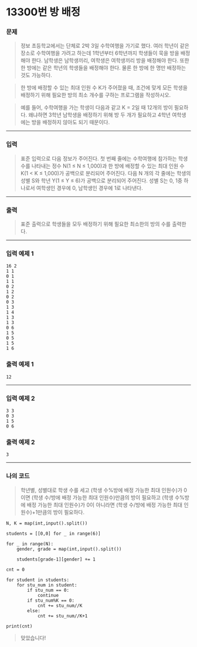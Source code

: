 # 13300번 방 배정
### 문제
> 정보 초등학교에서는 단체로 2박 3일 수학여행을 가기로 했다. 여러 학년이 같은 장소로 수학여행을 가려고 하는데 1학년부터 6학년까지 학생들이 묵을 방을 배정해야 한다. 남학생은 남학생끼리, 여학생은 여학생끼리 방을 배정해야 한다. 또한 한 방에는 같은 학년의 학생들을 배정해야 한다. 물론 한 방에 한 명만 배정하는 것도 가능하다.

> 한 방에 배정할 수 있는 최대 인원 수 K가 주어졌을 때, 조건에 맞게 모든 학생을 배정하기 위해 필요한 방의 최소 개수를 구하는 프로그램을 작성하시오.

> 예를 들어, 수학여행을 가는 학생이 다음과 같고 K = 2일 때 12개의 방이 필요하다. 왜냐하면 3학년 남학생을 배정하기 위해 방 두 개가 필요하고 4학년 여학생에는 방을 배정하지 않아도 되기 때문이다.  

---

### 입력
> 표준 입력으로 다음 정보가 주어진다. 첫 번째 줄에는 수학여행에 참가하는 학생 수를 나타내는 정수 N(1 ≤ N ≤ 1,000)과 한 방에 배정할 수 있는 최대 인원 수 K(1 < K ≤ 1,000)가 공백으로 분리되어 주어진다. 다음 N 개의 각 줄에는 학생의 성별 S와 학년 Y(1 ≤ Y ≤ 6)가 공백으로 분리되어 주어진다. 성별 S는 0, 1중 하나로서 여학생인 경우에 0, 남학생인 경우에 1로 나타낸다. 

---

### 출력
> 표준 출력으로 학생들을 모두 배정하기 위해 필요한 최소한의 방의 수를 출력한다.  

---

### 입력 예제 1
```
16 2
1 1
0 1
1 1
0 2
1 2
0 2
0 3
1 3
1 4
1 3
1 3
0 6
1 5
0 5
1 5
1 6
```

### 출력 예제 1
```
12
```

---

### 입력 예제 2
```
3 3
0 3
1 5
0 6
```

### 출력 예제 2
```
3
```

---

### 나의 코드
> 학년별, 성별대로 학생 수를 세고 (학생 수%방에 배정 가능한 최대 인원수)가 0이면 (학생 수/방에 배정 가능한 최대 인원수)만큼의 방이 필요하고 (학생 수%방에 배정 가능한 최대 인원수)가 0이 아니라면 (학생 수/방에 배정 가능한 최대 인원수)+1만큼의 방이 필요하다.

```
N, K = map(int,input().split())

students = [[0,0] for _ in range(6)]

for _ in range(N):
    gender, grade = map(int,input().split())

    students[grade-1][gender] += 1

cnt = 0

for student in students:
    for stu_num in student:
        if stu_num == 0:
            continue
        if stu_num%K == 0:
            cnt += stu_num//K
        else:
            cnt += stu_num//K+1

print(cnt)
```

> 맞았습니다!

